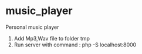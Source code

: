 # music_player
Personal music player

1. Add Mp3,Wav file to folder tmp
2. Run server with command : php -S localhost:8000